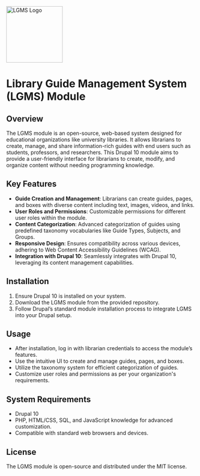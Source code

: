 <img alt="LGMS Logo" src="https://iili.io/J1FmZp1.png" height="150px">

# Library Guide Management System (LGMS) Module

## Overview
The LGMS module is an open-source, web-based system designed for educational organizations like university libraries. It allows librarians to create, manage, and share information-rich guides with end users such as students, professors, and researchers. This Drupal 10 module aims to provide a user-friendly interface for librarians to create, modify, and organize content without needing programming knowledge.

## Key Features
- **Guide Creation and Management**: Librarians can create guides, pages, and boxes with diverse content including text, images, videos, and links.
- **User Roles and Permissions**: Customizable permissions for different user roles within the module.
- **Content Categorization**: Advanced categorization of guides using predefined taxonomy vocabularies like Guide Types, Subjects, and Groups.
- **Responsive Design**: Ensures compatibility across various devices, adhering to Web Content Accessibility Guidelines (WCAG).
- **Integration with Drupal 10**: Seamlessly integrates with Drupal 10, leveraging its content management capabilities.

## Installation
1. Ensure Drupal 10 is installed on your system.
2. Download the LGMS module from the provided repository.
3. Follow Drupal’s standard module installation process to integrate LGMS into your Drupal setup.

## Usage
- After installation, log in with librarian credentials to access the module’s features.
- Use the intuitive UI to create and manage guides, pages, and boxes.
- Utilize the taxonomy system for efficient categorization of guides.
- Customize user roles and permissions as per your organization's requirements.

## System Requirements
- Drupal 10
- PHP, HTML/CSS, SQL, and JavaScript knowledge for advanced customization.
- Compatible with standard web browsers and devices.

## License
The LGMS module is open-source and distributed under the MIT license.




